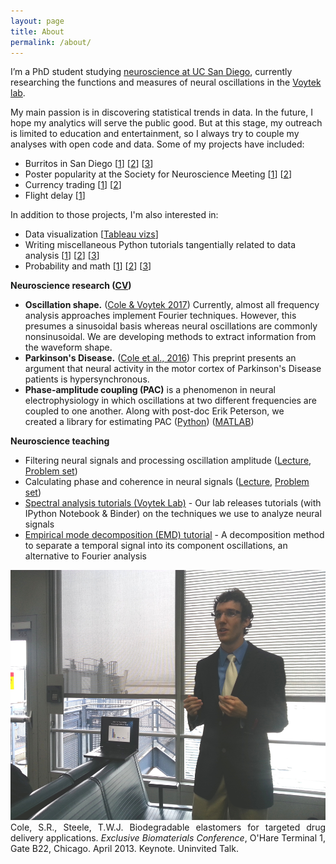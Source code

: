 ```yaml
---
layout: page
title: About
permalink: /about/
---
```


I’m a PhD student studying [neuroscience at UC San Diego](http://healthsciences.ucsd.edu/education/neurograd/Pages/default.aspx), currently researching the functions and measures of neural oscillations in the [Voytek lab](https://voyteklab.com). 

My main passion is in discovering statistical trends in data. In the future, I hope my analytics will serve the public good. But at this stage, my outreach is limited to education and entertainment, so I always try to couple my analyses with open code and data. Some of my projects have included:

* Burritos in San Diego [[1](https://srcole.github.io/100burritos/)] [[2](https://srcole.github.io/2016/08/31/luchalibre/)] [[3](https://srcole.github.io/2015/08/30/burrito1/)]
* Poster popularity at the Society for Neuroscience Meeting [[1](https://srcole.github.io/2016/11/27/sfnthemes/)] [[2](https://srcole.github.io/2016/12/12/sfnstates/)]
* Currency trading [[1](http://www.foxcarolina.com/story/18621418/clemson-students-made-40000)] [[2](https://github.com/srcole/fxml)]
* Flight delay [[1](https://srcole.github.io/2017/04/02/flight_delay/)]

In addition to those projects, I'm also interested in:

* Data visualization [[Tableau vizs](https://public.tableau.com/profile/scott.cole#!/)]
* Writing miscellaneous Python tutorials tangentially related to data analysis [[1](https://srcole.github.io/2016/01/18/emd/)] [[2](https://srcole.github.io/2016/07/29/paperdata/)] [[3](https://srcole.github.io/2017/01/03/osg_python/)]
* Probability and math [[1](https://srcole.github.io/2015/06/14/guess/)] [[2](https://srcole.github.io/2015/05/25/medianguess/)] [[3](https://srcole.github.io/2015/06/23/farey/)]

**Neuroscience research ([CV](https://srcole.github.io/assets/cv.pdf))**

* __Oscillation shape.__ ([Cole & Voytek 2017](http://voyteklab.com/wp-content/uploads/Cole-TrendsCognSci_inpress.pdf)) Currently, almost all frequency analysis approaches implement Fourier techniques. However, this presumes a sinusoidal basis whereas neural oscillations are commonly nonsinusoidal. We are developing methods to extract information from the waveform shape.
* __Parkinson's Disease.__ ([Cole et al., 2016](http://biorxiv.org/content/early/2016/04/19/049304)) This preprint presents an argument that neural activity in the motor cortex of Parkinson's Disease patients is hypersynchronous.
* __Phase-amplitude coupling (PAC)__ is a phenomenon in neural electrophysiology in which oscillations at two different frequencies are coupled to one another. Along with post-doc Erik Peterson, we created a library for estimating PAC ([Python](https://pypi.python.org/pypi/pacpy)) ([MATLAB](https://github.com/voytekresearch/pacmat))

**Neuroscience teaching**

* Filtering neural signals and processing oscillation amplitude ([Lecture](https://www.youtube.com/watch?v=DIK5bfoTnlg), [Problem set](https://github.com/srcole/neurodemo/tree/master/Fourier%20analysis/ProblemSet1))
* Calculating phase and coherence in neural signals ([Lecture](https://www.youtube.com/watch?v=PAipVT_B_GY), [Problem set](https://github.com/srcole/neurodemo/tree/master/Fourier%20analysis/ProblemSet2))
* [Spectral analysis tutorials (Voytek Lab)](https://github.com/voytekresearch/tutorials) - Our lab releases tutorials (with IPython Notebook &amp; Binder) on the techniques we use to analyze neural signals
* [Empirical mode decomposition (EMD) tutorial](https://github.com/srcole/binder_emd) - A decomposition method to separate a temporal signal into its component oscillations, an alternative to Fourier analysis

<div class="imgcap">
<img src="/assets/ohare.jpg" height="400">
<div class="thecap" style="text-align:justify;">Cole, S.R., Steele, T.W.J. Biodegradable elastomers for targeted drug delivery applications. <em>Exclusive Biomaterials Conference</em>, O'Hare Terminal 1, Gate B22, Chicago. April 2013. Keynote. Uninvited Talk.</div>
</div>